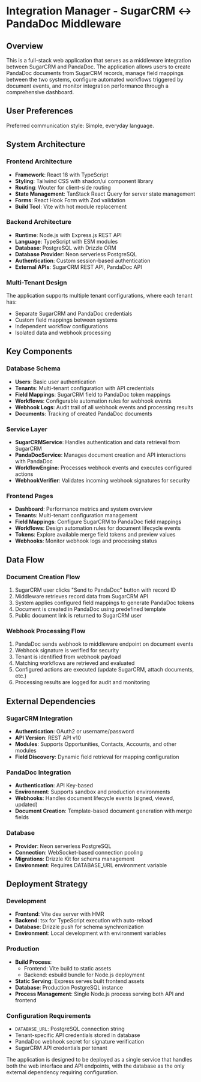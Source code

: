 # Integration Manager - SugarCRM ↔ PandaDoc Middleware

## Overview

This is a full-stack web application that serves as a middleware integration between SugarCRM and PandaDoc. The application allows users to create PandaDoc documents from SugarCRM records, manage field mappings between the two systems, configure automated workflows triggered by document events, and monitor integration performance through a comprehensive dashboard.

## User Preferences

Preferred communication style: Simple, everyday language.

## System Architecture

### Frontend Architecture
- **Framework**: React 18 with TypeScript
- **Styling**: Tailwind CSS with shadcn/ui component library
- **Routing**: Wouter for client-side routing
- **State Management**: TanStack React Query for server state management
- **Forms**: React Hook Form with Zod validation
- **Build Tool**: Vite with hot module replacement

### Backend Architecture
- **Runtime**: Node.js with Express.js REST API
- **Language**: TypeScript with ESM modules
- **Database**: PostgreSQL with Drizzle ORM
- **Database Provider**: Neon serverless PostgreSQL
- **Authentication**: Custom session-based authentication
- **External APIs**: SugarCRM REST API, PandaDoc API

### Multi-Tenant Design
The application supports multiple tenant configurations, where each tenant has:
- Separate SugarCRM and PandaDoc credentials
- Custom field mappings between systems
- Independent workflow configurations
- Isolated data and webhook processing

## Key Components

### Database Schema
- **Users**: Basic user authentication
- **Tenants**: Multi-tenant configuration with API credentials
- **Field Mappings**: SugarCRM field to PandaDoc token mappings
- **Workflows**: Configurable automation rules for webhook events
- **Webhook Logs**: Audit trail of all webhook events and processing results
- **Documents**: Tracking of created PandaDoc documents

### Service Layer
- **SugarCRMService**: Handles authentication and data retrieval from SugarCRM
- **PandaDocService**: Manages document creation and API interactions with PandaDoc
- **WorkflowEngine**: Processes webhook events and executes configured actions
- **WebhookVerifier**: Validates incoming webhook signatures for security

### Frontend Pages
- **Dashboard**: Performance metrics and system overview
- **Tenants**: Multi-tenant configuration management
- **Field Mappings**: Configure SugarCRM to PandaDoc field mappings
- **Workflows**: Design automation rules for document lifecycle events
- **Tokens**: Explore available merge field tokens and preview values
- **Webhooks**: Monitor webhook logs and processing status

## Data Flow

### Document Creation Flow
1. SugarCRM user clicks "Send to PandaDoc" button with record ID
2. Middleware retrieves record data from SugarCRM API
3. System applies configured field mappings to generate PandaDoc tokens
4. Document is created in PandaDoc using predefined template
5. Public document link is returned to SugarCRM user

### Webhook Processing Flow
1. PandaDoc sends webhook to middleware endpoint on document events
2. Webhook signature is verified for security
3. Tenant is identified from webhook payload
4. Matching workflows are retrieved and evaluated
5. Configured actions are executed (update SugarCRM, attach documents, etc.)
6. Processing results are logged for audit and monitoring

## External Dependencies

### SugarCRM Integration
- **Authentication**: OAuth2 or username/password
- **API Version**: REST API v10
- **Modules**: Supports Opportunities, Contacts, Accounts, and other modules
- **Field Discovery**: Dynamic field retrieval for mapping configuration

### PandaDoc Integration
- **Authentication**: API Key-based
- **Environment**: Supports sandbox and production environments
- **Webhooks**: Handles document lifecycle events (signed, viewed, updated)
- **Document Creation**: Template-based document generation with merge fields

### Database
- **Provider**: Neon serverless PostgreSQL
- **Connection**: WebSocket-based connection pooling
- **Migrations**: Drizzle Kit for schema management
- **Environment**: Requires DATABASE_URL environment variable

## Deployment Strategy

### Development
- **Frontend**: Vite dev server with HMR
- **Backend**: tsx for TypeScript execution with auto-reload
- **Database**: Drizzle push for schema synchronization
- **Environment**: Local development with environment variables

### Production
- **Build Process**: 
  - Frontend: Vite build to static assets
  - Backend: esbuild bundle for Node.js deployment
- **Static Serving**: Express serves built frontend assets
- **Database**: Production PostgreSQL instance
- **Process Management**: Single Node.js process serving both API and frontend

### Configuration Requirements
- `DATABASE_URL`: PostgreSQL connection string
- Tenant-specific API credentials stored in database
- PandaDoc webhook secret for signature verification
- SugarCRM API credentials per tenant

The application is designed to be deployed as a single service that handles both the web interface and API endpoints, with the database as the only external dependency requiring configuration.